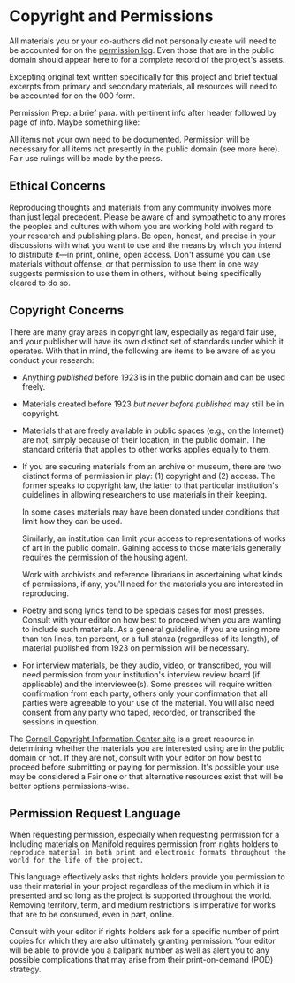 # Copyright and Permissions
All materials you or your co-authors did not personally create will need to be accounted for on the [permission log](permission-log.md/). Even those that are in the public domain should appear here to for a complete record of the project's assets.

Excepting original text written specifically for this project and brief textual excerpts from primary and secondary materials, all resources will need to be accounted for on the 000 form.

Permission Prep: a brief para. with pertinent info after header followed by page of info. Maybe something like:

All items not your own need to be documented. Permission will be necessary for all items not presently in the public domain (see more here). Fair use rulings will be made by the press.

## Ethical Concerns
Reproducing thoughts and materials from any community involves more than just legal precedent. Please be aware of and sympathetic to any mores the peoples and cultures with whom you are working hold with regard to your research and publishing plans. Be open, honest, and precise in your discussions with what you want to use and the means by which you intend to distribute it—in print, online, open access. Don't assume you can use materials without offense, or that permission to use them in one way suggests permission to use them in others, without being specifically cleared to do so.

## Copyright Concerns
There are many gray areas in copyright law, especially as regard fair use, and your publisher will have its own distinct set of standards under which it operates. With that in mind, the following are items to be aware of as you conduct your research:

*	Anything _published_ before 1923 is in the public domain and can be used freely.
*	Materials created before 1923 _but never before published_ may still be in copyright.
*	Materials that are freely available in public spaces (e.g., on the Internet) are not, simply because of their location, in the public domain. The standard criteria that applies to other works applies equally to them.
*	If you are securing materials from an archive or museum, there are two distinct forms of permission in play: (1) copyright and (2) access. The former speaks to copyright law, the latter to that particular institution's guidelines in allowing researchers to use materials in their keeping.

	In some cases materials may have been donated under conditions that limit how they can be used.

	Similarly, an institution can limit your access to representations of works of art in the public domain. Gaining access to those materials generally requires the permission of the housing agent.

	Work with archivists and reference librarians in ascertaining what kinds of permissions, if any, you'll need for the materials you are interested in reproducing.

*	Poetry and song lyrics tend to be specials cases for most presses. Consult with your editor on how best to proceed when you are wanting to include such materials. As a general guideline, if you are using more than ten lines, ten percent, or a full stanza (regardless of its length), of material published from 1923 on permission will be necessary.
*	For interview materials, be they audio, video, or transcribed, you will need permission from your institution's interview review board (if applicable) and the interviewee(s). Some presses will require written confirmation from each party, others only your confirmation that all parties were agreeable to your use of the material. You will also need consent from any party who taped, recorded, or transcribed the sessions in question.

The [Cornell Copyright Information Center site](http://copyright.cornell.edu/resources/publicdomain.cfm) is a great resource in determining whether the materials you are interested using are in the public domain or not. If they are not, consult with your editor on how best to proceed before submitting or paying for permission. It's possible your use may be considered a Fair one or that alternative resources exist that will be better options permissions-wise.

<!-- Alternate sources include: [AAUP](http://www.aaupnet.org/images/stories/documents/aauppermfaqs.pdf) -->

## Permission Request Language
When requesting permission, especially when requesting permission for a
Including materials on Manifold requires permission from rights holders to ```reproduce material in both print and electronic formats throughout the world for the life of the project.```

This language effectively asks that rights holders provide you permission to use their material in your project regardless of the medium in which it is presented and so long as the project is supported throughout the world. Removing territory, term, and medium restrictions is imperative for works that are to be consumed, even in part, online.

Consult with your editor if rights holders ask for a specific number of print copies for which they are also ultimately granting permission. Your editor will be able to provide you a ballpark number as well as alert you to any possible complications that may arise from their print-on-demand (POD) strategy.

<!-- Add some thoughts about British law and fair dealing and all that. -->
<!-- Beef up the section about working with publisher first before asking for permission on items that aren't clear cut. -->
<!-- What does it mean to be published only in the US for works that will appear online? Is "published by a US house" congruent or not so much?
